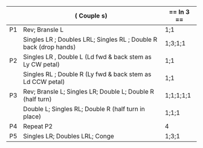 ||( Couple s) | == In 3 == |
|-----|----|-----|
|P1| Rev; Bransle L |1;1|
||Singles LR ; Doubles LRL; Singles RL ; Double R back (drop hands) |1;3;1;1|
|P2| Singles LR , Double L (Ld fwd & back stem as Ly CW petal) | 1;1|
||Singles RL ; Double R (Ly fwd & back stem as Ld CCW petal) | 1;1|
|P3| Rev; Bransle L; Singles LR; Double L; Double R (half turn) |1;1;1;1;1|
||Double L; Singles RL; Double R (half turn in place) |1;1;1|
|P4| Repeat P2| 4 |
|P5| Singles LR; Doubles LRL; Conge |1;3;1|
